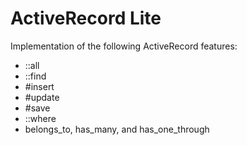 # ActiveRecord Lite

Implementation of the following ActiveRecord features:
+ ::all
+ ::find
+ #insert
+ #update
+ #save
+ ::where
+ belongs_to, has_many, and has_one_through
